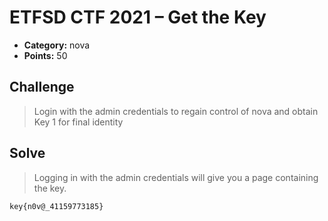 # ETFSD CTF 2021 – Get the Key
* **Category:** nova
* **Points:** 50

## Challenge

> Login with the admin credentials to regain control of nova and obtain Key 1 for final identity

## Solve

> Logging in with the admin credentials will give you a page containing the key.

```
key{n0v@_41159773185}
```
